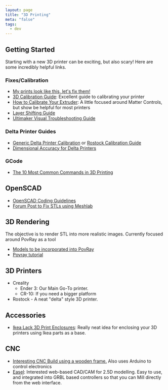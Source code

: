 ```yaml
---
layout: page
title: "3D Printing"
meta: "false"
tags:
  - dev
---
```



## Getting Started

Starting with a new 3D printer can be exciting, but also scary! Here are some incredibly helpful links.

### Fixes/Calibration

- [My prints look like this, let's fix them!](https://www.simplify3d.com/support/print-quality-troubleshooting/)
- [3D Calibration Guide](https://teachingtechyt.github.io/calibration.html): Excellent guide to calibrating your printer
- [How to Calibrate Your Extruder](https://www.matterhackers.com/articles/how-to-calibrate-your-extruder): A little focused around Matter Controls, but show be helpful for most printers
- [Layer Shifting Guide](https://forums.matterhackers.com/topic/76/how-to-fix-shifting-layers)
- [Ultimaker Visual Troubleshooting Guide](https://support.3dverkstan.se/article/23-a-visual-ultimaker-troubleshooting-guide)

### Delta Printer Guides 

- [Generic Delta Printer Calibration](http://www.escher3d.com/pages/wizards/wizarddelta.php)  or [Rostock Calibration Guide](https://www.seemecnc.com/pages/delta-calibration-wizard)
- [Dimensional Accuracy for Delta Printers](https://www.thingiverse.com/thing:1439048)

### GCode

- [The 10 Most Common Commands in 3D Printing](https://www.simplify3d.com/support/articles/3d-printing-gcode-tutorial/)

## OpenSCAD 

- [OpenSCAD Coding Guidelines](/info/openscad-coding-guidelines)
- [Forum Post to Fix STLs using Meshlab](http://www.shapeways.com/forum/index.php?t=msg&th=1704&start=0&S=8acada7d3cfec6486dac50760db28646)

## 3D Rendering

The objective is to render STL into more realistic images.  Currently focused around PovRay as a tool

- [Models to be incorporated into PovRay](http://objects.povworld.org/cat)
- [Povray tutorial](http://www.f-lohmueller.de/pov_tut/pov__eng.htm)

## 3D Printers

- Creality
  - Ender 3: Our Main Go-To printer.  
  - CR-10:  If you need a bigger platform
- Rostock - A neat "delta" style 3D printer.

## Accessories

- [Ikea Lack 3D Print Enclosures](https://all3dp.com/2/ikea-3d-printer-enclosure-tutorial/): Really neat idea for enclosing your 3D printers using Ikea parts as a base.

## CNC

- [Interesting CNC Build using a wooden frame.](http://www.instructables.com/id/Arduino-CNC)  Also uses Arduino to control electronics
- [Easel](http://www.easel.com): Interested web-based CAD/CAM for 2.5D modelling.  Easy to use, and integrated into GRBL based controllers so that you can Mill directly from the web interface.
